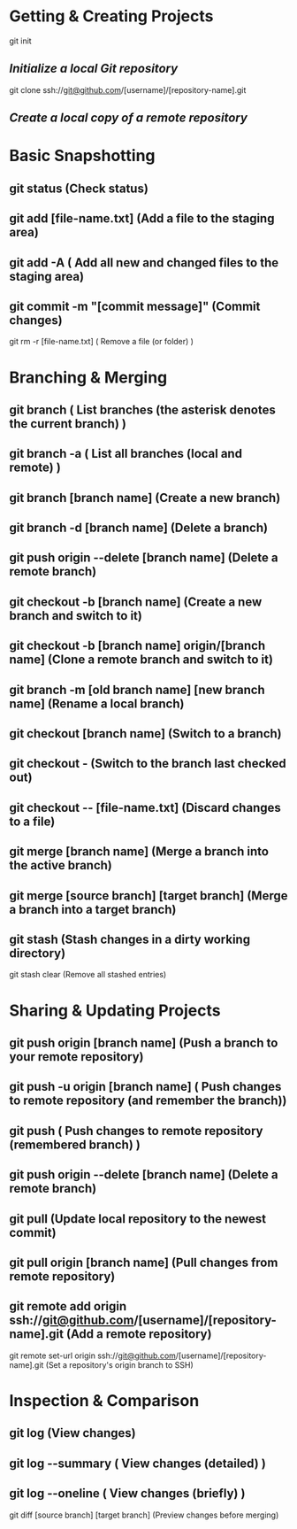 
# Getting & Creating Projects

git init 

*Initialize a local Git repository*
---
git clone ssh://git@github.com/[username]/[repository-name].git 

*Create a local copy of a remote repository*
--- 

# Basic Snapshotting

git status	 (Check status)
---
git add [file-name.txt]	 (Add a file to the staging area)
---
git add -A	( Add all new and changed files to the staging area)
---
git commit -m "[commit message]"	 (Commit changes)
---
git rm -r [file-name.txt]	 ( Remove a file (or folder) )


# Branching & Merging

git branch	 ( List branches (the asterisk denotes the current branch) )
---
git branch -a	 ( List all branches (local and remote) )
---
git branch [branch name]	 (Create a new branch)
---
git branch -d [branch name]	 (Delete a branch)
---
git push origin --delete [branch name]	 (Delete a remote branch)
---
git checkout -b [branch name]	 (Create a new branch and switch to it)
---
git checkout -b [branch name] origin/[branch name] 	(Clone a remote branch and switch to it)
---
git branch -m [old branch name] [new branch name]	 (Rename a local branch)
---
git checkout [branch name]	 (Switch to a branch)
---
git checkout -	 (Switch to the branch last checked out)
---
git checkout -- [file-name.txt]	 (Discard changes to a file)
---
git merge [branch name]	 (Merge a branch into the active branch)
---
git merge [source branch] [target branch]	 (Merge a branch into a target branch)
---
git stash	(Stash changes in a dirty working directory)
---
git stash clear 	(Remove all stashed entries)


# Sharing & Updating Projects

git push origin [branch name]	 (Push a branch to your remote repository)
---
git push -u origin [branch name]	 ( Push changes to remote repository (and remember the branch))
---
git push	 ( Push changes to remote repository (remembered branch) ) 
---
git push origin --delete [branch name]	 (Delete a remote branch)
---
git pull	 (Update local repository to the newest commit)
---
git pull origin [branch name]	 (Pull changes from remote repository)
---
git remote add origin ssh://git@github.com/[username]/[repository-name].git  (Add a remote repository)
---
git remote set-url origin ssh://git@github.com/[username]/[repository-name].git	 (Set a repository's origin branch to SSH)


# Inspection & Comparison

git log	 (View changes)
---
git log --summary	 ( View changes (detailed) )
---
git log --oneline	 ( View changes (briefly) )
---
git diff [source branch] [target branch]	  (Preview changes before merging)

